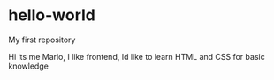 # hello-world
My first repository


Hi its me Mario, I like frontend, Id like to learn HTML and CSS for basic knowledge
